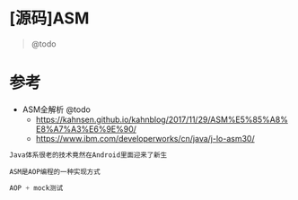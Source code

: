 # [源码]ASM

> @todo

# 参考

- ASM全解析 @todo
  - https://kahnsen.github.io/kahnblog/2017/11/29/ASM%E5%85%A8%E8%A7%A3%E6%9E%90/
  - https://www.ibm.com/developerworks/cn/java/j-lo-asm30/

```java
Java体系很老的技术竟然在Android里面迎来了新生
    
ASM是AOP编程的一种实现方式

AOP + mock测试
```